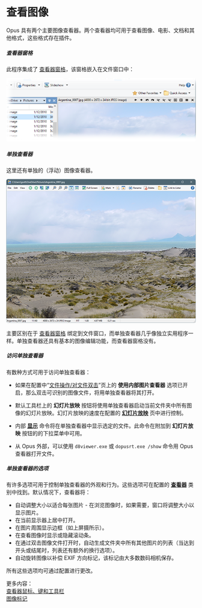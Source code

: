 # 查看图像

Opus 具有两个主要图像查看器。两个查看器均可用于查看图像、电影、文档和其他格式，这些格式存在插件。

##### 查看器窗格

此程序集成了 [查看器窗格](/Manual/basic_concepts/the_lister/viewer_pane.zh.md)，该窗格嵌入在文件窗口中：

![](/Manual/images/media/13/viewer_pane.png)

##### 单独查看器

这里还有单独的（浮动）图像查看器。

![](/Manual/images/media/13/standalone_viewer.png)

主要区别在于 [查看器窗格](/Manual/basic_concepts/the_lister/viewer_pane.zh.md) 绑定到文件窗口，而单独查看器几乎像独立实用程序一样。单独查看器还具有基本的图像编辑功能，而查看器窗格没有。

##### 访问单独查看器

有数种方式可用于访问单独查看器：

- 如果在配置中“[文件操作/对文件双击](/Manual/preferences/preferences_categories/file_operations/double-click_files/README.zh.md)”页上的 **使用内部图片查看器** 选项已开启，那么双击可识别的图像文件，将用单独查看器将其打开。

- 默认工具栏上的 **幻灯片放映** 按钮将使用单独查看器启动当前文件夹中所有图像的幻灯片放映。幻灯片放映的速度在配置的 **[幻灯片放映](/Manual/preferences/preferences_categories/viewer/standalone_viewer/slideshow.zh.md)** 页中进行控制。

- 内部 **[显示](/Manual/reference/command_reference/internal_commands/show.zh.md)** 命令将在单独查看器中显示选定的文件。此命令在附加到 **幻灯片放映** 按钮的的下拉菜单中可用。

- 从 Opus 外部，可以使用 `d8viewer.exe` 或 `dopusrt.exe /show` 命令用 Opus 查看器打开文件。

##### 单独查看器的选项

有许多选项可用于控制单独查看器的外观和行为。这些选项可在配置的 **[查看器](/Manual/preferences/preferences_categories/viewer/README.zh.md)** 类别中找到。默认情况下，查看器将：

- 自动调整大小以适合每张图片 - 在浏览图像时，如果需要，窗口将调整大小以显示图片。
- 在当前显示器上居中打开。
- 在图片周围显示边框（如上屏摄所示）。
- 在查看图像时显示或隐藏滚动条。
- 在通过双击图像文件打开时，自动生成文件夹中所有其他图片的列表（当达到开头或结尾时，列表还有额外的换行选项）。
- 自动旋转图像以补偿 EXIF 方向标记，该标记由大多数数码相机保存。

所有这些选项均可通过配置进行更改。

更多内容：  
[查看器鼠标、键和工具栏](/Manual/additional_functionality/viewing_images/viewer_keys_and_toolbar.zh.md)  
[图像标记](/Manual/additional_functionality/viewing_images/image_marking.zh.md)